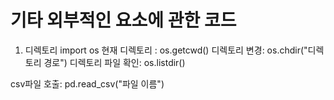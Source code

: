 # 기타 외부적인 요소에 관한 코드

1. 디렉토리
import os 
현재 디렉토리 : os.getcwd()
디렉토리 변경: os.chdir("디렉토리 경로")
디렉토리 파일 확인: os.listdir()

csv파일 호출: pd.read_csv("파일 이름")
